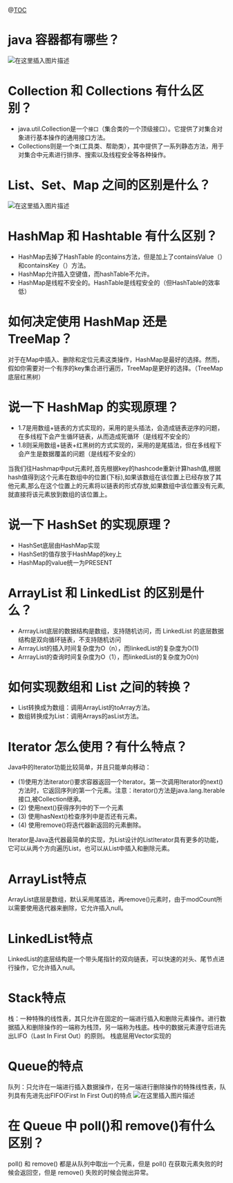 @[TOC](集合/容器)

# java 容器都有哪些？

![在这里插入图片描述](https://img-blog.csdnimg.cn/20210625100505188.png?x-oss-process=image/watermark,type_ZmFuZ3poZW5naGVpdGk,shadow_10,text_aHR0cHM6Ly9ibG9nLmNzZG4ubmV0L3FxXzQ1NjYxMTI1,size_16,color_FFFFFF,t_70)

# Collection 和 Collections 有什么区别？

 - java.util.Collection是一个<code>接口</code>（集合类的一个顶级接口）。它提供了对集合对象进行基本操作的通用接口方法。
 - Collections则是一个<code>类</code>(工具类、帮助类），其中提供了一系列静态方法，用于对集合中元素进行排序、搜索以及线程安全等各种操作。

# List、Set、Map 之间的区别是什么？

![在这里插入图片描述](https://img-blog.csdnimg.cn/2021062510152694.png?x-oss-process=image/watermark,type_ZmFuZ3poZW5naGVpdGk,shadow_10,text_aHR0cHM6Ly9ibG9nLmNzZG4ubmV0L3FxXzQ1NjYxMTI1,size_16,color_FFFFFF,t_70)

# HashMap 和 Hashtable 有什么区别？

 - HashMap去掉了HashTable 的contains方法，但是加上了containsValue（）和containsKey（）方法。
 - HashMap允许插入空键值，而hashTable不允许。
 - HashMap是线程不安全的。HashTable是线程安全的（但HashTable的效率低）

# 如何决定使用 HashMap 还是 TreeMap？

对于在Map中插入、删除和定位元素这类操作，HashMap是最好的选择。然而，假如你需要对一个有序的key集合进行遍历，TreeMap是更好的选择。（TreeMap底层红黑树）

# 说一下 HashMap 的实现原理？

 - 1.7是用数组+链表的方式实现的，采用的是头插法，会造成链表逆序的问题，在多线程下会产生循环链表，从而造成死循环（是线程不安全的）
 - 1.8则采用数组+链表+红黑树的方式实现的，采用的是尾插法，但在多线程下会产生是数据覆盖的问题（是线程不安全的）

当我们往Hashmap中put元素时,首先根据key的hashcode重新计算hash值,根据hash值得到这个元素在数组中的位置(下标),如果该数组在该位置上已经存放了其他元素,那么在这个位置上的元素将以链表的形式存放,如果数组中该位置没有元素,就直接将该元素放到数组的该位置上。

# 说一下 HashSet 的实现原理？

 - HashSet底层由HashMap实现
 - HashSet的值存放于HashMap的key上
 - HashMap的value统一为PRESENT

# ArrayList 和 LinkedList 的区别是什么？

 - ArrrayList底层的数据结构是数组，支持随机访问，而 LinkedList 的底层数据结构是双向循环链表，不支持随机访问
 - ArrrayList的插入时间复杂度为O（n），而linkedList的复杂度为O(1)
 - ArrrayList的查询时间复杂度为O（1），而linkedList的复杂度为O(n)

# 如何实现数组和 List 之间的转换？

 - List转换成为数组：调用ArrayList的toArray方法。
 - 数组转换成为List：调用Arrays的asList方法。

# Iterator 怎么使用？有什么特点？

Java中的Iterator功能比较简单，并且只能单向移动：

 - (1)使用方法iterator()要求容器返回一个Iterator。第一次调用Iterator的next()方法时，它返回序列的第一个元素。注意：iterator()方法是java.lang.Iterable接口,被Collection继承。
 - (2) 使用next()获得序列中的下一个元素
 - (3) 使用hasNext()检查序列中是否还有元素。
 - (4) 使用remove()将迭代器新返回的元素删除。

Iterator是Java迭代器最简单的实现，为List设计的ListIterator具有更多的功能，它可以从两个方向遍历List，也可以从List中插入和删除元素。


# ArrayList特点

ArrayList底层是数组，默认采用尾插法，再remove()元素时，由于modCount所以需要使用迭代器来删除，它允许插入null。

# LinkedList特点

LinkedList的底层结构是一个带头尾指针的双向链表，可以快速的对头、尾节点进行操作，它允许插入null。

# Stack特点

栈：一种特殊的线性表，其只允许在固定的一端进行插入和删除元素操作。进行数据插入和删除操作的一端称为栈顶，另一端称为栈底。栈中的数据元素遵守后进先出LIFO（Last In First Out）的原则。
栈底层用Vector实现的

# Queue的特点

队列：只允许在一端进行插入数据操作，在另一端进行删除操作的特殊线性表，队列具有先进先出FIFO(First In First Out)的特点
![在这里插入图片描述](https://img-blog.csdnimg.cn/20210625122106751.png?x-oss-process=image/watermark,type_ZmFuZ3poZW5naGVpdGk,shadow_10,text_aHR0cHM6Ly9ibG9nLmNzZG4ubmV0L3FxXzQ1NjYxMTI1,size_16,color_FFFFFF,t_70)


# 在 Queue 中 poll()和 remove()有什么区别？

poll() 和 remove() 都是从队列中取出一个元素，但是 poll() 在获取元素失败的时候会返回空，但是 remove() 失败的时候会抛出异常。
